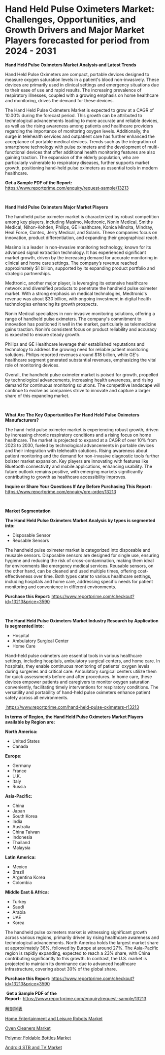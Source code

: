 <p><h1>Hand Held Pulse Oximeters Market: Challenges, Opportunities, and Growth Drivers and Major Market Players forecasted for period from 2024 - 2031</h1></p><p><strong>Hand Held Pulse Oximeters Market Analysis and Latest Trends</strong></p>
<p><p>Hand Held Pulse Oximeters are compact, portable devices designed to measure oxygen saturation levels in a patient's blood non-invasively. These devices are primarily used in clinical settings and emergency situations due to their ease of use and rapid results. The increasing prevalence of respiratory illnesses, coupled with a growing emphasis on home healthcare and monitoring, drives the demand for these devices.</p><p>The Hand Held Pulse Oximeters Market is expected to grow at a CAGR of 10.00% during the forecast period. This growth can be attributed to technological advancements leading to more accurate and reliable devices, as well as the rising awareness among patients and healthcare providers regarding the importance of monitoring oxygen levels. Additionally, the surge in telehealth services and outpatient care has further enhanced the acceptance of portable medical devices. Trends such as the integration of smartphone technology with pulse oximeters and the development of multi-functional devices that offer additional health monitoring features are also gaining traction. The expansion of the elderly population, who are particularly vulnerable to respiratory diseases, further supports market growth, positioning hand-held pulse oximeters as essential tools in modern healthcare.</p></p>
<p><strong>Get a Sample PDF of the Report:&nbsp;</strong> <a href="https://www.reportprime.com/enquiry/request-sample/13213">https://www.reportprime.com/enquiry/request-sample/13213</a></p>
<p>&nbsp;</p>
<p><strong>Hand Held Pulse Oximeters Major Market Players</strong></p>
<p><p>The handheld pulse oximeter market is characterized by robust competition among key players, including Masimo, Medtronic, Nonin Medical, Smiths Medical, Nihon-Kohden, Philips, GE Healthcare, Konica Minolta, Mindray, Heal Force, Contec, Jerry Medical, and Solaris. These companies focus on innovation, product differentiation, and expanding their geographical reach.</p><p>Masimo is a leader in non-invasive monitoring technology, known for its advanced signal extraction technology. It has experienced significant market growth, driven by the increasing demand for accurate monitoring in clinical and home care settings. The company’s revenue reached approximately $1 billion, supported by its expanding product portfolio and strategic partnerships.</p><p>Medtronic, another major player, is leveraging its extensive healthcare network and diversified products to penetrate the handheld pulse oximeter market. With a strong emphasis on medical technologies, Medtronic's revenue was about $30 billion, with ongoing investment in digital health technologies enhancing its growth prospects.</p><p>Nonin Medical specializes in non-invasive monitoring solutions, offering a range of handheld pulse oximeters. The company's commitment to innovation has positioned it well in the market, particularly as telemedicine gains traction. Nonin’s consistent focus on product reliability and accuracy is expected to ensure steady growth.</p><p>Philips and GE Healthcare leverage their established reputations and technology to address the growing need for reliable patient monitoring solutions. Philips reported revenues around $18 billion, while GE's healthcare segment generated substantial revenues, emphasizing the vital role of monitoring devices.</p><p>Overall, the handheld pulse oximeter market is poised for growth, propelled by technological advancements, increasing health awareness, and rising demand for continuous monitoring solutions. The competitive landscape will continue to evolve as companies strive to innovate and capture a larger share of this expanding market.</p></p>
<p>&nbsp;</p>
<p><strong>What Are The Key Opportunities For Hand Held Pulse Oximeters Manufacturers?</strong></p>
<p><p>The hand-held pulse oximeter market is experiencing robust growth, driven by increasing chronic respiratory conditions and a rising focus on home healthcare. The market is projected to expand at a CAGR of over 10% from 2023 to 2030, fueled by technological advancements in portable devices and their integration with telehealth solutions. Rising awareness about patient monitoring and the demand for non-invasive diagnostic tools further bolster market expansion. Key players are innovating with features like Bluetooth connectivity and mobile applications, enhancing usability. The future outlook remains positive, with emerging markets significantly contributing to growth as healthcare accessibility improves.</p></p>
<p><strong>Inquire or Share Your Questions If Any Before Purchasing This Report:</strong> <a href="https://www.reportprime.com/enquiry/pre-order/13213">https://www.reportprime.com/enquiry/pre-order/13213</a></p>
<p>&nbsp;</p>
<p><strong>Market Segmentation</strong></p>
<p><strong>The Hand Held Pulse Oximeters Market Analysis by types is segmented into:</strong></p>
<p><ul><li>Disposable Sensor</li><li>Reusable Sensors</li></ul></p>
<p><p>The handheld pulse oximeter market is categorized into disposable and reusable sensors. Disposable sensors are designed for single use, ensuring hygiene and reducing the risk of cross-contamination, making them ideal for environments like emergency medical services. Reusable sensors, on the other hand, can be cleaned and used multiple times, offering cost-effectiveness over time. Both types cater to various healthcare settings, including hospitals and home care, addressing specific needs for patient monitoring and convenience in different environments.</p></p>
<p><strong>Purchase this Report:&nbsp;</strong><a href="https://www.reportprime.com/checkout?id=13213&price=3590">https://www.reportprime.com/checkout?id=13213&price=3590</a></p>
<p>&nbsp;</p>
<p><strong>The Hand Held Pulse Oximeters Market Industry Research by Application is segmented into:</strong></p>
<p><ul><li>Hospital</li><li>Ambulatory Surgical Center</li><li>Home Care</li></ul></p>
<p><p>Hand-held pulse oximeters are essential tools in various healthcare settings, including hospitals, ambulatory surgical centers, and home care. In hospitals, they enable continuous monitoring of patients' oxygen levels during surgeries and critical care. Ambulatory surgical centers utilize them for quick assessments before and after procedures. In home care, these devices empower patients and caregivers to monitor oxygen saturation conveniently, facilitating timely interventions for respiratory conditions. The versatility and portability of hand-held pulse oximeters enhance patient safety across all environments.</p></p>
<p><a href="https://www.reportprime.com/hand-held-pulse-oximeters-r13213">&nbsp;https://www.reportprime.com/hand-held-pulse-oximeters-r13213</a></p>
<p><strong>In terms of Region, the Hand Held Pulse Oximeters Market Players available by Region are:</strong></p>
<p>
    <p> <strong> North America: </strong>
        <ul>
            <li>United States</li>
            <li>Canada</li>
        </ul>
        </p> 
    <p> <strong> Europe: </strong>
        <ul>
            <li>Germany</li>
            <li>France</li>
            <li>U.K.</li>
            <li>Italy</li>
            <li>Russia</li>
        </ul>
        </p> 
    <p> <strong> Asia-Pacific: </strong>
        <ul>
            <li>China</li>
            <li>Japan</li>
            <li>South Korea</li>
            <li>India</li>
            <li>Australia</li>
            <li>China Taiwan</li>
            <li>Indonesia</li>
            <li>Thailand</li>
            <li>Malaysia</li>
        </ul>
        </p> 
    <p> <strong> Latin America: </strong>
        <ul>
            <li>Mexico</li>
            <li>Brazil</li>
            <li>Argentina Korea</li>
            <li>Colombia</li>
        </ul>
        </p> 
    <p> <strong> Middle East & Africa: </strong>
        <ul>
            <li>Turkey</li>
            <li>Saudi</li>
            <li>Arabia</li>
            <li>UAE</li>
            <li>Korea</li>
        </ul>
    </p>
    </p>
<p><p>The handheld pulse oximeters market is witnessing significant growth across various regions, primarily driven by rising healthcare awareness and technological advancements. North America holds the largest market share at approximately 36%, followed by Europe at around 27%. The Asia-Pacific region is rapidly expanding, expected to reach a 23% share, with China contributing significantly to this growth. In contrast, the U.S. market is projected to maintain its dominance due to advanced healthcare infrastructure, covering about 30% of the global share.</p></p>
<p><strong>Purchase this Report: </strong><a href="https://www.reportprime.com/checkout?id=13213&price=3590">https://www.reportprime.com/checkout?id=13213&price=3590</a></p>
<p>&nbsp;<strong>Get a Sample PDF of the Report:&nbsp;&nbsp;</strong><a href="https://www.reportprime.com/enquiry/request-sample/13213">https://www.reportprime.com/enquiry/request-sample/13213</a></p>
<p><strong></strong></p>
<p><p><a href="https://medium.com/@randallrunte2023/anatomy-table-market-%E3%81%AE%E3%82%B0%E3%83%AD%E3%83%BC%E3%83%90%E3%83%AB%E5%B8%82%E5%A0%B4%E6%A6%82%E8%A6%81%E3%81%AF-%E4%B8%96%E7%95%8C%E3%81%8A%E3%82%88%E3%81%B3%E4%B8%BB%E8%A6%81%E5%B8%82%E5%A0%B4%E3%81%AB%E3%81%8A%E3%81%91%E3%82%8B%E6%A5%AD%E7%95%8C%E3%81%AB%E5%BD%B1%E9%9F%BF%E3%82%92%E4%B8%8E%E3%81%88%E3%82%8B%E4%B8%BB%E8%A6%81%E3%81%AA%E3%83%88%E3%83%AC%E3%83%B3%E3%83%89%E3%81%AB%E3%81%A4%E3%81%84%E3%81%A6-%E7%8B%AC%E8%87%AA%E3%81%AE%E8%A6%96%E7%82%B9%E3%82%92%E6%8F%90%E4%BE%9B%E3%81%97%E3%81%BE%E3%81%99-2d4c20e242e9">解剖学表</a></p><p><a href="https://medium.com/@joanstweart75/home-entertainment-and-leisure-robots-market-report-by-product-type-education-and-research-342234e21903">Home Entertainment and Leisure Robots Market</a></p><p><a href="https://www.linkedin.com/pulse/oven-cleaners-market-global-trends-forecast-2024-2031-indicurator-p2obf?trackingId=ZrMFgEI5RbmnRlEG%2B0wI9A%3D%3D">Oven Cleaners Market</a></p><p><a href="https://issuu.com/reportprime-2/docs/polymer-foldable-bottles-market-siz_f6a7a1ee99cb96">Polymer Foldable Bottles Market</a></p><p><a href="https://medium.com/@joanstweart75/android-stb-and-tv-market-strategic-insights-product-evolution-and-market-segmentation-in-the-25a6005f6b50">Android STB and TV Market</a></p></p>